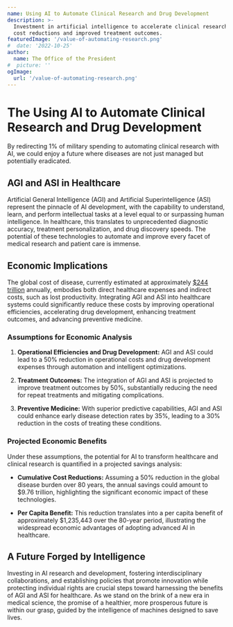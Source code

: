 ```yaml
---
name: Using AI to Automate Clinical Research and Drug Development
description: >-
  Investment in artificial intelligence to accelerate clinical research would produce a massive return on investment through
  cost reductions and improved treatment outcomes.
featuredImage: '/value-of-automating-research.png'
#  date: '2022-10-25'
author:
  name: The Office of the President
#  picture: ''
ogImage:
  url: '/value-of-automating-research.png'
---
```

# The Using AI to Automate Clinical Research and Drug Development

By redirecting 1% of military spending to automating clinical research with AI, we could enjoy a future where diseases are not just managed but potentially eradicated. 

## AGI and ASI in Healthcare

Artificial General Intelligence (AGI) and Artificial Superintelligence (ASI) represent the pinnacle of AI development, with the capability to understand, learn, and perform intellectual tasks at a level equal to or surpassing human intelligence. In healthcare, this translates to unprecedented diagnostic accuracy, treatment personalization, and drug discovery speeds. The potential of these technologies to automate and improve every facet of medical research and patient care is immense.

## Economic Implications

The global cost of disease, currently estimated at approximately [$244 trillion](globalSolutions/1-percent-treaty/cost-of-disease.mdpercent-treaty/cost-of-disease.md) annually, embodies both direct healthcare expenses and indirect costs, such as lost productivity. Integrating AGI and ASI into healthcare systems could significantly reduce these costs by improving operational efficiencies, accelerating drug development, enhancing treatment outcomes, and advancing preventive medicine.

### Assumptions for Economic Analysis

1. **Operational Efficiencies and Drug Development:** AGI and ASI could lead to a 50% reduction in operational costs and drug development expenses through automation and intelligent optimizations.

2. **Treatment Outcomes:** The integration of AGI and ASI is projected to improve treatment outcomes by 50%, substantially reducing the need for repeat treatments and mitigating complications.

3. **Preventive Medicine:** With superior predictive capabilities, AGI and ASI could enhance early disease detection rates by 35%, leading to a 30% reduction in the costs of treating these conditions.

### Projected Economic Benefits

Under these assumptions, the potential for AI to transform healthcare and clinical research is quantified in a projected savings analysis:

- **Cumulative Cost Reductions:** Assuming a 50% reduction in the global disease burden over 80 years, the annual savings could amount to $9.76 trillion, highlighting the significant economic impact of these technologies.

- **Per Capita Benefit:** This reduction translates into a per capita benefit of approximately $1,235,443 over the 80-year period, illustrating the widespread economic advantages of adopting advanced AI in healthcare.

## A Future Forged by Intelligence

Investing in AI research and development, fostering interdisciplinary collaborations, and establishing policies that promote innovation while protecting individual rights are crucial steps toward harnessing the benefits of AGI and ASI for healthcare. As we stand on the brink of a new era in medical science, the promise of a healthier, more prosperous future is within our grasp, guided by the intelligence of machines designed to save lives.
